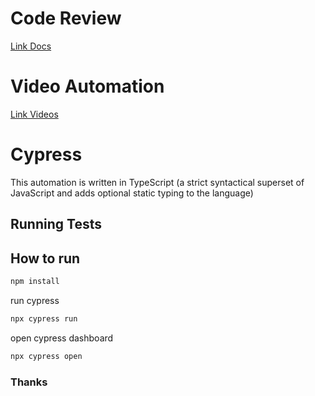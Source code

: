 # Code Review
[Link Docs](https://docs.google.com/document/d/101xMYG_ZmCJMsWbU7hq5Yic4BWJO60DKJvRCZ2PuYN0/edit?usp=sharing)

# Video Automation
[Link Videos](https://drive.google.com/drive/folders/1PWFMGrBo7tY1jfZ2h5eYCVwSnc7TMz8m?usp=drive_link)
# Cypress
This automation is written in TypeScript (a strict syntactical superset of JavaScript and adds optional static typing to the language)

## Running Tests

## How to run

```bash
npm install
```

run cypress
```bash
npx cypress run
```

open cypress dashboard
```bash
npx cypress open
```

### Thanks
